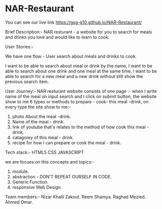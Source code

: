 # NAR-Restaurant

You can see our live link https://gsg-g10.github.io/NAR-Restaurant/

Brief Description:- 
NAR resturant - a website for you to search for meals and drinks you love and would like to learn to cook.

User Stories:- 

We have one flow - User search about meals and drinks to cook.

I want to be able to search about meal or drink by the name, I want to be able to search about one drink and one meal at the same time, I want to be able to search for a new meal and a new drink without still show the previous search item.


User Journey:- 
NAR resturant website consists of one page :-
 when I write name of the meal on input search and  I click on submit button, the website show to me 6 types or methods to prepare - cook- this meal -drink, on every type the site show to me:- 
1. photo About the meal -drink.
2. Name of the meal - drink.
3. link of youtube that's relates to the method of how cook this meal - drink.
4. catagorey of this meal - drink.
5. recipe for how I can prepare or cook the meal - drink.


Tech stack:-
HTML5
CSS
JAVASCRIPT


we are focues on this concepts and topics:-
1. module.
2. abstraction - DON'T REPEAT OURSELF IN CODE.
3. Generic Function.
4. responsive Web Design.


Team members:- 
Nizar Khalil Zakout.
Reem Shamya.
Raghad Mezied.
Ahmed Omar.
